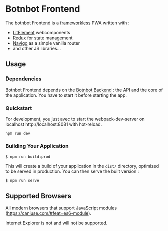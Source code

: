 # Botnbot Frontend

The botnbot Frontend is a [frameworkless](http://frameworklessmovement.org/) PWA written with :
- [LitElement](https://lit-element.polymer-project.org/) webcomponents
- [Redux](https://redux.js.org/) for state management
- [Navigo](https://github.com/krasimir/navigo) as a simple vanilla router
- and other JS libraries...

## Usage

### Dependencies

Botnbot Frontend depends on the [Botnbot Backend](../backend/README.md) : the API and the core of the application.
You have to start it before starting the app. 

### Quickstart

For development, you just avec to start the webpack-dev-server on localhost http://localhost:8081 with hot-reload.

```
npm run dev
```

### Building Your Application

```
$ npm run build:prod
```

This will create a build of your application in the `dist/` directory, optimized to be served in production. You can then serve the built version :

```
$ npm run serve
```

## Supported Browsers

All modern browsers that support JavaScript modules (https://caniuse.com/#feat=es6-module).

Internet Explorer is not and will not be supported.
